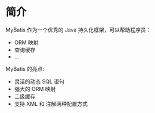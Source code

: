 # 简介

MyBatis 作为一个优秀的 Java 持久化框架，可以帮助程序员：

- ORM 映射
- 查询缓存
- ...

MyBatis 的亮点:

- 灵活的动态 SQL 语句
- 强大的 ORM 映射
- 二级缓存
- 支持 XML 和 注解两种配置方式

